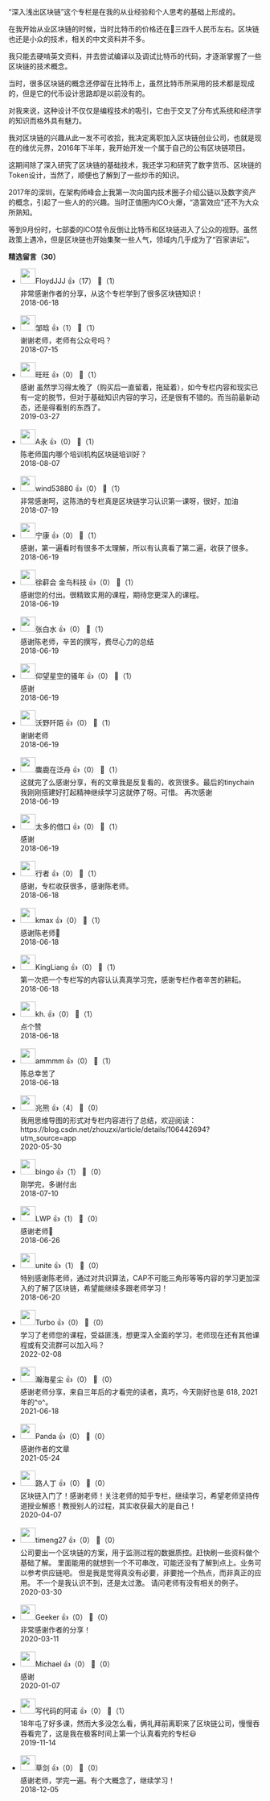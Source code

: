 “深入浅出区块链”这个专栏是在我的从业经验和个人思考的基础上形成的。

在我开始从业区块链的时候，当时比特币的价格还在三四千人民币左右。区块链也还是小众的技术，相关的中文资料并不多。

我只能去硬啃英文资料，并去尝试编译以及调试比特币的代码，才逐渐掌握了一些区块链的技术概念。

当时，很多区块链的概念还停留在比特币上，虽然比特币所采用的技术都是现成的，但是它的代币设计思路却是以前没有的。

对我来说，这种设计不仅仅是编程技术的吸引，它由于交叉了分布式系统和经济学的知识而格外具有魅力。

我对区块链的兴趣从此一发不可收拾，我决定离职加入区块链创业公司，也就是现在的维优元界，2016年下半年，我开始开发一个属于自己的公有区块链项目。

这期间除了深入研究了区块链的基础技术，我还学习和研究了数字货币、区块链的Token设计，当然了，顺便也了解到了一些炒币的知识。

2017年的深圳，在架构师峰会上我第一次向国内技术圈子介绍公链以及数字资产的概念，引起了一些人的的兴趣。当时正值圈内ICO火爆，“造富效应”还不为大众所熟知。

等到9月份时，七部委的ICO禁令反倒让比特币和区块链进入了公众的视野。虽然政策上遇冷，但是区块链也开始集聚一些人气，领域内几乎成为了“百家讲坛”。
<div><strong>精选留言（30）</strong></div><ul>
<li><img src="https://static001.geekbang.org/account/avatar/00/0f/55/56/b435a6be.jpg" width="30px"><span>FloydJJJ</span> 👍（17） 💬（1）<div>非常感谢作者的分享，从这个专栏学到了很多区块链知识！</div>2018-06-18</li><br/><li><img src="https://static001.geekbang.org/account/avatar/00/10/7a/a7/a27af171.jpg" width="30px"><span>邹晗</span> 👍（1） 💬（1）<div>谢谢老师，老师有公众号吗？</div>2018-07-15</li><br/><li><img src="https://static001.geekbang.org/account/avatar/00/12/85/bf/5c5e86bb.jpg" width="30px"><span>旺旺</span> 👍（0） 💬（1）<div>感谢  虽然学习得太晚了（购买后一直留着，拖延着），如今专栏内容和现实已有一定的脱节，但对于基础知识内容的学习，还是很有不错的。而当前最新动态，还是得看别的东西了。</div>2019-03-27</li><br/><li><img src="https://static001.geekbang.org/account/avatar/00/10/92/e2/9a03369a.jpg" width="30px"><span>A永</span> 👍（0） 💬（1）<div>陈老师国内哪个培训机构区块链培训好？</div>2018-08-07</li><br/><li><img src="https://static001.geekbang.org/account/avatar/00/11/46/b4/b06b0711.jpg" width="30px"><span>wind53880</span> 👍（0） 💬（1）<div>非常感谢呵，这陈浩的专栏真是区块链学习认识第一课呀，很好，加油</div>2018-07-19</li><br/><li><img src="https://static001.geekbang.org/account/avatar/00/0f/f1/18/63b9bd3c.jpg" width="30px"><span>宁康</span> 👍（0） 💬（1）<div>感谢，第一遍看时有很多不太理解，所以有认真看了第二遍，收获了很多。</div>2018-06-19</li><br/><li><img src="https://static001.geekbang.org/account/avatar/00/10/62/ef/3874147e.jpg" width="30px"><span>徐蓒会   金鸟科技</span> 👍（0） 💬（1）<div>感谢您的付出。很精致实用的课程，期待您更深入的课程。</div>2018-06-19</li><br/><li><img src="https://static001.geekbang.org/account/avatar/00/10/5e/b5/88d0754b.jpg" width="30px"><span>张白水</span> 👍（0） 💬（1）<div>感谢陈老师，辛苦的撰写，费尽心力的总结</div>2018-06-19</li><br/><li><img src="https://static001.geekbang.org/account/avatar/00/11/31/15/84a62694.jpg" width="30px"><span>仰望星空的骚年</span> 👍（0） 💬（1）<div>感谢</div>2018-06-19</li><br/><li><img src="https://static001.geekbang.org/account/avatar/00/10/75/c3/deae021f.jpg" width="30px"><span>沃野阡陌</span> 👍（0） 💬（1）<div>谢谢老师</div>2018-06-19</li><br/><li><img src="https://static001.geekbang.org/account/avatar/00/11/1e/b7/b20ab184.jpg" width="30px"><span>麋鹿在泛舟</span> 👍（0） 💬（1）<div>这就完了么感谢分享，有的文章我是反复看的，收货很多。最后的tinychain 我刚刚搭建好打起精神继续学习这就停了呀。可惜。 再次感谢</div>2018-06-19</li><br/><li><img src="https://static001.geekbang.org/account/avatar/00/10/01/05/9b9503cb.jpg" width="30px"><span>太多的借口</span> 👍（0） 💬（1）<div>感谢</div>2018-06-19</li><br/><li><img src="https://static001.geekbang.org/account/avatar/00/10/3b/36/2d61e080.jpg" width="30px"><span>行者</span> 👍（0） 💬（1）<div>感谢，专栏收获很多，感谢陈老师。</div>2018-06-18</li><br/><li><img src="https://static001.geekbang.org/account/avatar/00/10/66/f0/830d3c1f.jpg" width="30px"><span>kmax</span> 👍（0） 💬（1）<div>感谢陈老师💪</div>2018-06-18</li><br/><li><img src="https://static001.geekbang.org/account/avatar/00/10/47/05/04fcf578.jpg" width="30px"><span>KingLiang</span> 👍（0） 💬（1）<div>第一次把一个专栏写的内容认认真真学习完，感谢专栏作者辛苦的耕耘。</div>2018-06-18</li><br/><li><img src="https://static001.geekbang.org/account/avatar/00/10/53/0c/6feb3732.jpg" width="30px"><span>kh.</span> 👍（0） 💬（1）<div>点个赞</div>2018-06-18</li><br/><li><img src="https://static001.geekbang.org/account/avatar/00/10/53/8b/60abf782.jpg" width="30px"><span>ammmm</span> 👍（0） 💬（1）<div>陈总幸苦了</div>2018-06-18</li><br/><li><img src="https://static001.geekbang.org/account/avatar/00/0f/fd/e3/f40eaddd.jpg" width="30px"><span>兆熊</span> 👍（4） 💬（0）<div>我用思维导图的形式对专栏内容进行了总结，欢迎阅读： https:&#47;&#47;blog.csdn.net&#47;zhouzxi&#47;article&#47;details&#47;106442694?utm_source=app</div>2020-05-30</li><br/><li><img src="https://static001.geekbang.org/account/avatar/00/11/40/2e/c34a444d.jpg" width="30px"><span>bingo</span> 👍（1） 💬（0）<div>刚学完，多谢付出</div>2018-07-10</li><br/><li><img src="https://static001.geekbang.org/account/avatar/00/11/42/4b/fa2dc54c.jpg" width="30px"><span>LWP</span> 👍（1） 💬（0）<div>感谢老师🙏</div>2018-06-26</li><br/><li><img src="https://static001.geekbang.org/account/avatar/00/10/5b/a8/6f26f14a.jpg" width="30px"><span>unite</span> 👍（1） 💬（0）<div>特别感谢陈老师，通过对共识算法，CAP不可能三角形等等内容的学习更加深入的了解了区块链，希望能继续多跟老师学习！</div>2018-06-20</li><br/><li><img src="https://static001.geekbang.org/account/avatar/00/12/9b/80/4f10a494.jpg" width="30px"><span>Turbo</span> 👍（0） 💬（0）<div>学习了老师您的课程，受益匪浅，想更深入全面的学习，老师现在还有其他课程或有交流群可以加入吗？</div>2022-02-08</li><br/><li><img src="https://static001.geekbang.org/account/avatar/00/0f/a1/cd/2c513481.jpg" width="30px"><span>瀚海星尘</span> 👍（0） 💬（0）<div>感谢老师分享，来自三年后的才看完的读者，真巧，今天刚好也是 618, 2021年的^o^。</div>2021-06-18</li><br/><li><img src="https://static001.geekbang.org/account/avatar/00/10/b8/3c/1a294619.jpg" width="30px"><span>Panda</span> 👍（0） 💬（0）<div>感谢作者的文章   </div>2021-05-24</li><br/><li><img src="https://static001.geekbang.org/account/avatar/00/19/08/1d/30b32c93.jpg" width="30px"><span>路人丁</span> 👍（0） 💬（0）<div>区块链入门了！感谢老师！关注老师的知乎专栏，继续学习，希望老师坚持传道授业解惑！教授别人的过程，其实收获最大的是自己！
</div>2020-04-07</li><br/><li><img src="https://thirdwx.qlogo.cn/mmopen/vi_32/Q0j4TwGTfTJAl7V1ibk8gX62W5I4SER2zbQAj3gy5icJlavGhnAmxENCia7QFm8lE3YBc5HOHvlyNVFz7rQKFQ7dA/132" width="30px"><span>timeng27</span> 👍（0） 💬（0）<div>公司要出一个区块链的方案，用于监测过程的数据质控。赶快刷一些资料做个基础了解。
里面能用的就想到一个不可串改，可能还没有了解到点上。业务可以参考供应链吧。
但是我是觉得真没有必要，非要抢一个热点，而非真正的应用。
不一个是我认识不到，还是太过激。
请问老师有没有相关的例子。</div>2020-03-30</li><br/><li><img src="https://static001.geekbang.org/account/avatar/00/1c/f0/3e/f9f021bf.jpg" width="30px"><span>Geeker</span> 👍（0） 💬（0）<div>非常感谢作者的分享！</div>2020-03-11</li><br/><li><img src="https://static001.geekbang.org/account/avatar/00/12/35/5a/7431e82e.jpg" width="30px"><span>Michael</span> 👍（0） 💬（0）<div>感谢</div>2020-01-07</li><br/><li><img src="https://static001.geekbang.org/account/avatar/00/10/f3/06/51fd3327.jpg" width="30px"><span>写代码的阿诺</span> 👍（0） 💬（1）<div>18年屯了好多课，然而大多没怎么看，俩礼拜前离职来了区块链公司，慢慢吞吞看完了，这是我在极客时间上第一个认真看完的专栏😃</div>2019-11-14</li><br/><li><img src="https://static001.geekbang.org/account/avatar/00/0f/a9/06/9811fb65.jpg" width="30px"><span>草剑</span> 👍（0） 💬（0）<div>感谢老师，学完一遍。有个大概念了，继续学习！</div>2018-12-05</li><br/>
</ul>